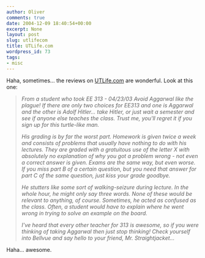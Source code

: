 ```yaml
---
author: Oliver
comments: true
date: 2004-12-09 18:40:54+00:00
excerpt: None
layout: post
slug: utlifecom
title: UTLife.com
wordpress_id: 73
tags:
- misc
---
```


Haha, sometimes... the reviews on <a href="http://www.utlife.com">UTLife.com</a> are wonderful. Look at this one:<blockquote><i>From a student who took EE 313 - 04/23/03
 Avoid Aggarwal like the plague! If there are only two choices for EE313 and one is Aggarwal and the other is Adolf Hitler... take Hitler, or just wait a semester and see if anyone else teaches the class. Trust me, you'll regret it if you sign up for this turtle-like man.

 His grading is by far the worst part. Homework is given twice a week and consists of problems that usually have nothing to do with his lectures. They are graded with a gratuitous use of the letter X with absolutely no explanation of why you got a problem wrong - not even a correct answer is given. Exams are the same way, but even worse. If you miss part B of a certain question, but you need that answer for part C of the same question, just kiss your grade goodbye.

 He stutters like some sort of walking-seizure during lecture. In the whole hour, he might only say three words. None of these would be relevant to anything, of course. Sometimes, he acted as confused as the class. Often, a student would have to explain where he went wrong in trying to solve an example on the board.

 I've heard that every other teacher for 313 is awesome, so if you were thinking of taking Aggarwal then just stop thinking! Check yourself into Bellvue and say hello to your friend, Mr. Straightjacket...</i></blockquote>
Haha... awesome.